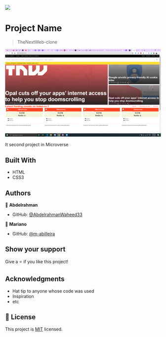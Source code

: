 ![](https://img.shields.io/badge/Microverse-blueviolet)
# Project Name

> TheNextWeb-clone


![screenshot](./img/screen.png)

It second project in Microverse

## Built With

- HTML
- CSS3

<!-- ## Live Demo

[Live Demo Link](https://abdelrahmanwaheed33.github.io/The_New_York_Times_clone/)
 -->






## Authors

👤 **Abdelrahman**

- GitHub: [@AbdelrahmanWaheed33](https://github.com/AbdelrahmanWaheed33)

👤 **Mariano**
- GitHub: [@m-abilleira](https://github.com/m-abilleira)

## Show your support

Give a ⭐️ if you like this project!

## Acknowledgments

- Hat tip to anyone whose code was used
- Inspiration
- etc

## 📝 License

This project is [MIT](lic.url) licensed.
